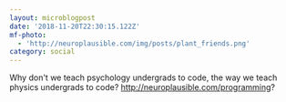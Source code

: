 ```yaml
---
layout: microblogpost
date: '2018-11-20T22:30:15.122Z'
mf-photo:
  - 'http://neuroplausible.com/img/posts/plant_friends.png'
category: social
---
```

Why don't we teach psychology undergrads to code, the way we teach physics undergrads to code? <a href="http://neuroplausible.com/programming">http://neuroplausible.com/programming</a>?